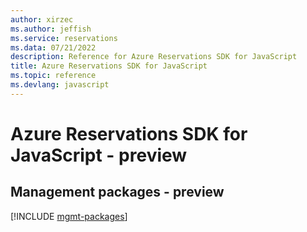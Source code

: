 ```yaml
---
author: xirzec
ms.author: jeffish
ms.service: reservations
ms.data: 07/21/2022
description: Reference for Azure Reservations SDK for JavaScript
title: Azure Reservations SDK for JavaScript
ms.topic: reference
ms.devlang: javascript
---
```

# Azure Reservations SDK for JavaScript - preview

## Management packages - preview
[!INCLUDE [mgmt-packages](reservations-mgmt-index.md)]
